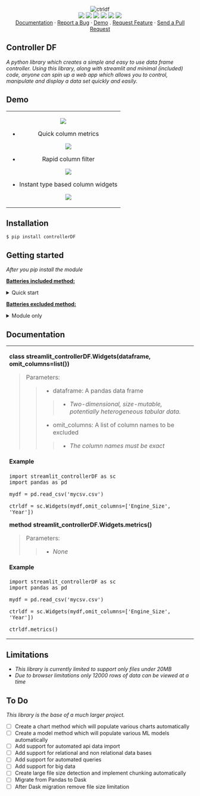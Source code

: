<p align="center">
  <img src="https://i.imgur.com/4TfRxmI.png" alt="ctrldf"></img>
  <br/>
  <a href="https://www.python.org/"><img src="https://img.shields.io/badge/python-3670A0?style=plastic&logo=python&logoColor=ffdd54"></img></a>
  <a href="https://streamlit.io/"><img src="https://img.shields.io/badge/-Streamlit-61DAFB?style=plastic&logo=streamlit"></img></a>
  <a href="https://matplotlib.org/"><img src="https://img.shields.io/badge/Matplotlib-%23ffffff.svg?style=plastic&logo=matplotlib&logoColor=black"></img></a>
  <a href="https://numpy.org/doc/stable/index.html"><img src="https://img.shields.io/badge/numpy-%23013243.svg?style=plastic&logo=numpy&logoColor=white"></img></a>
  <a href="https://pandas.pydata.org/docs/index.html"><img src="https://img.shields.io/badge/pandas-%23150458.svg?style=plastic&logo=pandas&logoColor=white"></img></a>
  <a href="http://opensource.org/licenses/MIT"><img src="https://img.shields.io/badge/License-MIT-yellow.svg?style=plastic"></img></a>
  </a>

  
  <br/>
  <a href="#Documentation">Documentation</a> ·
  <a href="https://github.com/joshjetson/SCDF/issues">Report a Bug</a> ·
  <a href="#Demo">Demo</a> .
  <a href="https://github.com/joshjetson/SCDF/issues">Request Feature</a> ·
  <a href="https://github.com/joshjetson/SCDF/pulls">Send a Pull Request</a>

</p>

## Controller DF

[]()

<i>A python library which creates a simple and easy to use data frame controller.
Using this library, along with streamlit and minimal (*included*) code, anyone can spin up a web app which allows you to control, manipulate and display a data set quickly and easily.
</i>

## Demo

<table>
<tr>
<td>
<center>

<img src="/pics/exgif.gif"></img>

- Quick column metrics

  <img src="/pics/ex1.gif"></img>

- Rapid column filter

  <img src="/pics/ex3.png"></img>

- Instant type based column widgets

  <img src="/pics/ex2.png"></img>
</center>

</table>
</tr>
</td>

## Installation

```
$ pip install controllerDF
```

## Getting started

<i>After you pip install the module</i>

<ins>

**Batteries included method:**

</ins>

<details><summary>Quick start</summary>

>
> - `Copy the included test_code.py`
> - `Rename the file to your projects name`
> ~~~
> $ streamlit run your_project.py 
> ~~~
> - `Drag and drop csv file`
> - `Enjoy!`

</details>

<ins>

**Batteries excluded method:**

</ins>

<details><summary>Module only</summary>

> ~~~
> import streamlit_controllerDF as sc
> ~~~
> - `see documentation for usage`


</details>

## Documentation

<table>
<tr>
<td>

**class streamlit_controllerDF.Widgets(dataframe, omit_columns=list())**


> Parameters:
>> - dataframe: A pandas data frame
>>> - *Two-dimensional, size-mutable, potentially heterogeneous tabular data.*
>> - omit_columns: A list of column names to be excluded
>>> - *The column names must be exact*

#### Example
```
import streamlit_controllerDF as sc
import pandas as pd

mydf = pd.read_csv('mycsv.csv')

ctrldf = sc.Widgets(mydf,omit_columns=['Engine_Size', 'Year'])
```

**method streamlit_controllerDF.Widgets.metrics()**

> Parameters:
>> - *None*

#### Example
```
import streamlit_controllerDF as sc
import pandas as pd

mydf = pd.read_csv('mycsv.csv')

ctrldf = sc.Widgets(mydf,omit_columns=['Engine_Size', 'Year'])

ctrldf.metrics()
```

</table>
</tr>
</td>

## Limitations
- *This library is currently limited to support only files under 20MB*
- *Due to browser limitations only 12000 rows of data can be viewed at a time*

## To Do
*This library is the base of a much larger project.*
- [ ] Create a chart method which will populate various charts automatically
- [ ] Create a model method which will populate various ML models automatically
- [ ] Add support for automated api data import
- [ ] Add support for relational and non relational data bases
- [ ] Add support for automated queries
- [ ] Add support for big data
- [ ] Create large file size detection and implement chunking automatically
- [ ] Migrate from Pandas to Dask
- [ ] After Dask migration remove file size limitation
